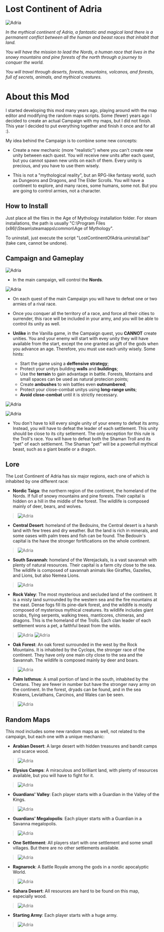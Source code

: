 # Lost Continent of Adria

![Adria](./img/Adria.jpg)

*In the mythical continent of Adria, a fantastic and magical land there is a permanent conflict between all the human and beast races that inhabit that land.*

*You will have the mission to lead the Nords, a human race that lives in the snowy mountains and pine forests of the north through a journey to conquer the world.*

*You will travel through deserts, forests, mountains, volcanos, and forests, full of secrets, animals, and mythical creatures.*

# About this Mod

I started developing this mod many years ago, playing around with the map editor and modifying the random maps scripts. 
Some (fewer) years ago I decided to create an actual Campaign with my maps, but I did not finish. This year I decided to put everything together and finish it once and for all :).

My idea behind the Campaign is to combine some new concepts:

* Create a new mechanic (more "realistic") where you can't create new unity between each quest. You will receive new units after each quest, but you cannot spawn new units on each of them. Every unity is precious, and you have to use them wisely.

* This is not a "mythological reality", but an RPG-like fantasy world, such as Dungeons and Dragons, and The Elder Scrolls. You will have a continent to explore, and many races, some humans, some not. But you are going to control armies, not a character. 

## How to Install

Just place all the files in the Age of Mythology installation folder. For steam installations, the path is usually "C:\Program Files (x86)\Steam\steamapps\common\Age of Mythology".

To uninstall, just execute the script "LostContinentOfAdria.uninstall.bat" (take care, cannot be undone).


## Campaign and Gameplay

![Adria](./img/Screenshot_1.bmp)

* In the main campaign, will control the **Nords**. 

![Adria](./img/Screenshot_4.bmp)

* On each quest of the main Campaign you will have to defeat one or two armies of a rival race.

* Once you conquer all the territory of a race, and force all their cities to surrender, this race will be included in your army, and you will be able to control its unity as well. 

* **Unlike** in the Vanilla game, in the Campaign quest, you **CANNOT** create unities. You and your enemy will start with evey unity they will have available from the start, except the one granted as gift of the gods when you advance an age. Therefore, you must use each unity wisely. Some hints:
    * Start the game using a **deffensive strategy**;
    * Protect your unitys building **walls** and **buildings**;
    * Use the **terrain** to gain advantage in battle. Forests, Montains and small spaces can be used as natural protecion points;
    * Create **ambushes** to win battles even **outnumbered**;
    * Protect your close-combat unitys using **long-range units**;
    * **Avoid close-combat** until it is strictly necessary.

![Adria](./img/Screenshot_3.bmp)

![Adria](./img/Screenshot_9.bmp)

* You don't have to kill every single unity of your enemy to defeat its army. Instead, you will have to defeat the leader of each settlement. This unity should be close to its city setlement. The only exception for this rule is the Troll's race. You will have to defeat both the Shaman Troll and its "pet" of each settlement. The Shaman "pet" will be a powerfull mythical beast, such as a giant beatle or a dragon.


## Lore 
The Lost Continent of Adria has six major regions, each one of which is inhabited by one different race:


* **Nordic Taiga**: the northern region of the continent, the homeland of the Nords. If full of snowy mountains and pine forests. Their capital is hidden on a hill in the middle of the forest. The wildlife is composed mainly of deer, bears, and wolves.
> ![Adria](./img/Screenshot_6.bmp)


* **Central Desert**: homeland of the Bedouins, the Central desert is a harsh land with few trees and dry weather.  But the land is rich in minerals, and some oases with palm trees and fish can be found. The Bedouin's capital is the have the stronger fortifications on the whole continent. 
> ![Adria](./img/Screenshot_2.bmp)


* **South Savannah**: homeland of the Werejackals, is a vast savannah with plenty of natural resources. Their capital is a farm city close to the sea. The wildlife is composed of savannah animals like Giraffes, Gazelles, and Lions, but also Nemea Lions. 
> ![Adria](./img/Screenshot_8.bmp)


* **Rock Valey**: The most mysterious and secluded land of the continent. It is a misty land surrounded by the western sea and the fire mountains at the east. Dense fogs fill its pine-dark forest, and the wildlife is mostly composed of mysterious mythical creatures. Its wildlife includes giant scrabs, flying serpents,  walking trees, manticores, chimeras, and dragons.  This is the homeland of the Trolls. Each clan leader of each settlement wons a pet, a faithful beast from the wilds.
> ![Adria](./img/Screenshot_10.bmp)
> ![Adria](./img/Screenshot_11.bmp)


* **Oak Forest**: An oak forest surrounded in the west by the Rock Mountains. It is inhabited by the Cyclops, the stronger race of the continent. They have only one main city close to the sea and the Savannah. The wildlife is composed mainly by deer and boars.
> ![Adria](./img/Screenshot_13.bmp)


* **Palm Isthmus**: A small portion of land in the south, inhabited by the Cretans. They are fewer in number but have the stronger navy army on the continent. In the forest, dryads can be found, and in the sea Krakens, Leviathans, Carcinos, and Wales can be seen. 
> ![Adria](./img/Screenshot_12.bmp)


## Random Maps

This mod includes some new random maps as well, not related to the campaign, but each one with a unique mechanic:


* **Arabian Desert**: A large desert with hidden treasures and bandit camps and scarce wood.
> ![Adria](./img/Screenshot_14.bmp)


* **Elysius Camps**: A miraculous and brilliant land, with plenty of resources available, but you will have to fight for it.
> ![Adria](./img/Screenshot_20.bmp)


* **Guardians' Valley**: Each player starts with a Guardian in the Valley of the Kings.
> ![Adria](./img/Screenshot_21.bmp)


* **Guardians' Megalopolis**: Each player starts with a Guardian in a Savanna megalopolis.
> ![Adria](./img/Screenshot_15.bmp)


* **One Settlement**: All players start with one settlement and some small villages. But there are no other settlements available.
> ![Adria](./img/Screenshot_16.bmp)


* **Ragnarock**: A Battle Royale among the gods in a nordic apocalyptic World.
> ![Adria](./img/Screenshot_19.bmp)


* **Sahara Desert**: All resources are hard to be found on this map, especially wood.
> ![Adria](./img/Screenshot_18.bmp)


* **Starting Army**: Each player starts with a huge army.
> ![Adria](./img/Screenshot_17.bmp)

